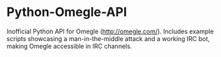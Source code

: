 Python-Omegle-API
=================

Inofficial Python API for Omegle (http://omegle.com/). Includes example scripts showcasing a man-in-the-middle attack and a working IRC bot, making Omegle accessible in IRC channels.
